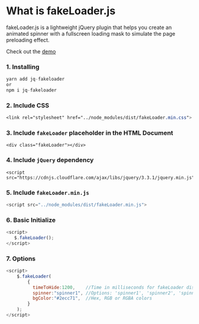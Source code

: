 # What is fakeLoader.js

fakeLoader.js is a lightweight jQuery plugin that helps you create an animated spinner with a fullscreen loading mask to simulate the page preloading effect.

Check out the [demo](http://joaopereirawd.github.io/fakeLoader.js)

### 1. Installing 
```js 
yarn add jq-fakeloader
or
npm i jq-fakeloader
```

### 2. Include CSS
```css
<link rel="stylesheet" href="../node_modules/dist/fakeLoader.min.css">
```

### 3. Include `fakeLoader` placeholder in the HTML Document 
```
<div class="fakeLoader"></div>
```

### 4. Include `jQuery` dependency 
```
<script src="https://cdnjs.cloudflare.com/ajax/libs/jquery/3.3.1/jquery.min.js">
```

### 5. Include `fakeLoader.min.js`
```js
<script src="../node_modules/dist/fakeLoader.min.js">
```

### 6. Basic Initialize
```js
<script>
   $.fakeLoader();
</script>
```

### 7. Options

```js
<script>
    $.fakeLoader(
        {
          timeToHide:1200,    //Time in milliseconds for fakeLoader disappear
          spinner:"spinner1", //Options: 'spinner1', 'spinner2', 'spinner3', 'spinner4', 'spinner5', 'spinner6', 'spinner7' 
          bgColor:"#2ecc71",  //Hex, RGB or RGBA colors
        }
    );
</script>

```
